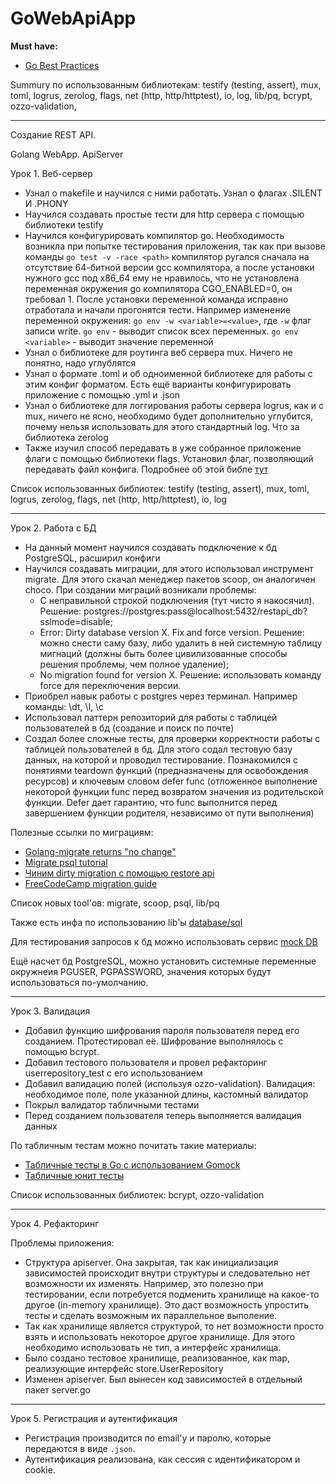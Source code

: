 # GoWebApiApp

**Must have:**
* [Go Best Practices](https://github.com/codeship/go-best-practices)

Summury по использованным библиотекам: testify (testing, assert), mux, toml, logrus, zerolog, flags, net (http, http/httptest), io, log, lib/pq, bcrypt, ozzo-validation, 

---

Создание REST API.

Golang WebApp. ApiServer

Урок 1. Веб-сервер
* Узнал о makefile и научился с ними работать. Узнал о флагах .SILENT И .PHONY
* Научился создавать простые тести для http сервера c помощью библиотеки testify
* Научился конфигурировать компилятор go. Необходимость возникла при попытке тестирования приложения, так как при вызове команды `go test -v -race <path>` компилятор ругался сначала на отсутствие 64-битной версии gcc компилятора, а после установки нужного gcc под x86_64 ему не нравилось, что не установлена переменная окружения go компилятора CGO_ENABLED=0, он требовал 1. После установки переменной команда исправно отработала и начали прогонятся тести. Например изменение переменной окружения: `go env -w <variable>=<value>`, где `-w` флаг записи write. `go env` - выводит список всех переменных. `go env <variable>` - выводит значение переменной
* Узнал о библиотеке для роутинга веб сервера mux. Ничего не понятно, надо углублятся
* Узнал о формате .toml и об одноименной библиотеке для работы с этим конфиг форматом. Есть ещё варианты конфигурировать приложение с помощью .yml и .json
* Узнал о библиотеке для логгирования работы сервера logrus, как и с mux, ничего не ясно, необходимо будет дополнительно углубится, почему нельзя использовать для этого стандартный log. Что за библиотека zerolog
* Также изучил способ передавать в уже собранное приложение флаги с помощью библиотеки flags. Установил флаг, позволяющий передавать файл конфига. Подробнее об этой библе [тут](https://pkg.go.dev/flag#Parse)

Список использованных библиотек: testify (testing, assert), mux, toml, logrus, zerolog, flags, net (http, http/httptest), io, log

---

Урок 2. Работа с БД

* На данный момент научился создавать подключение к бд PostgreSQL, расширил конфиги
* Научился создавать миграции, для этого использовал инструмент migrate. Для этого скачал менеджер пакетов scoop, он аналогичен choco. При создании миграций возникали проблемы: 
    * С неправильной строкой подключения (тут чисто я накосячил). Решение: postgres://postgres:pass@localhost:5432/restapi_db?sslmode=disable; 
    * Error: Dirty database version X. Fix and force version. Решение: можно снести саму базу, либо удалить в ней системную таблицу мигнаций (должны быть более цивилизованные способы решения проблемы, чем полное удаление);
    * No migration found for version X. Решение: использовать команду force для переключения версии.  
* Приобрел навык работы с postgres через терминал. Например команды: \dt, \l, \c <dbname>
* Использовал паттерн репозиторий для работы с таблицей пользователей в бд (создание и поиск по почте)
* Создал более сложные тесты, для проверки корректности работы с таблицей пользователей в бд. Для этого содал тестовую базу данных, на которой и проводил тестирование. Познакомился с понятиями teardown функций (предназначены для освобождения ресурсов) и ключевым словом defer func (отложенное выполнение некоторой функции func перед возвратом значения из родительской функции. Defer дает гарантию, что func выполнится перед завершением функции родителя, независимо от пути выполнения) 


Полезные ссылки по миграциям: 
* [Golang-migrate returns "no change"](https://stackoverflow.com/questions/75053949/golang-migrate-returns-no-change)
* [Migrate psql tutorial](https://github.com/golang-migrate/migrate/blob/master/database/postgres/TUTORIAL.md)
* [Чиним dirty migration с помощью restore api](https://support.hashicorp.com/hc/en-us/articles/15166228647571--no-migration-found-for-version-Error-Encountered-After-Using-the-Restore-API-to-Restore-Terraform-Enterprise)
* [FreeCodeCamp migration guide](https://www.freecodecamp.org/news/database-migration-golang-migrate/)

Список новых tool'ов: migrate, scoop, psql, lib/pq

Также есть инфа по использованию lib'ы [database/sql](http://go-database-sql.org/)

Для тестирования запросов к бд можно использовать сервис [mock DB](https://dev.to/techschoolguru/mock-db-for-testing-http-api-in-go-and-achieve-100-coverage-4pa9)

Ещё насчет бд PostgreSQL, можно установить системные переменные окружнеия PGUSER, PGPASSWORD, значения которых будут использоваться по-умолчанию.

--- 

Урок 3. Валидация

* Добавил функцию шифрования пароля пользователя перед его созданием. Протестировал её. Шифрование выполнялось с помощью bcrypt. 
* Добавил тестового пользователя и провел рефакторинг userrepository_test с его использованием
* Добавил валидацию полей (используя ozzo-validation). Валидация: необходимое поле, поле указанной длины, кастомный валидатор 
* Покрыл валидатор табличными тестами
* Перед созданием пользователя теперь выполняется валидация данных

По табличным тестам можно почитать такие материалы:
* [Табличные тесты в Go с использованием Gomock](https://habr.com/ru/companies/avito/articles/658907/)
* [Табличные юнит тесты](https://blog.not-a-kernel-guy.com/2018/08/01/table-driven-unit-tests/)

Список использованных библиотек: bcrypt, ozzo-validation

---

Урок 4. Рефакторинг

Проблемы приложения:
* Структура apiserver. Она закрытая, так как инициализация зависимостей происходит внутри структуры и следовательно нет возможности их изменять. Например, это полезно при тестировании, если потребуется подменить хранилище на какое-то другое (in-memory хранилище). Это даст возможность упростить тесты и сделать возможным их параллельное выполение. 
* Так как хранилище является структурой, то нет возможности просто взять и использовать некоторое другое хранилище. Для этого необходимо использовать не тип, а интерфейс хранилища.
* Было создано тестовое хранилище, реализованное, как map, реализующие интерфейс store.UserRepository
* Изменен apiserver. Был вынесен код зависимостей в отдельный пакет server.go

---

Урок 5. Регистрация и аутентификация

* Регистрация производится по email'у и паролю, которые передаются в виде `.json`.
* Аутентификация реализована, как сессия с идентификатором и cookie.